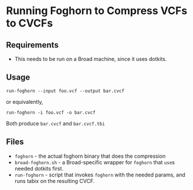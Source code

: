 # Running Foghorn to Compress VCFs to CVCFs

## Requirements

 * This needs to be run on a Broad machine, since it uses dotkits.

## Usage
`run-foghorn --input foo.vcf --output bar.cvcf`

or equivalently,

`run-foghorn -i foo.vcf -o bar.cvcf`

Both produce `bar.cvcf` and `bar.cvcf.tbi`

## Files

 * `foghorn` - the actual foghorn binary that does the compression
 * `broad-foghorn.sh` - a Broad-specific wrapper for `foghorn` that `use`s needed dotkits first.
 * `run-foghorn` - script that invokes `foghorn` with the needed params, and runs tabix on the resulting CVCF.

